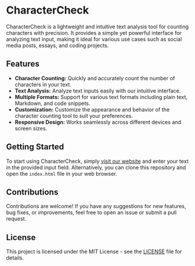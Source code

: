 # CharacterCheck

CharacterCheck is a lightweight and intuitive text analysis tool for counting characters with precision. It provides a simple yet powerful interface for analyzing text input, making it ideal for various use cases such as social media posts, essays, and coding projects.

## Features

- **Character Counting:** Quickly and accurately count the number of characters in your text.
- **Text Analysis:** Analyze text inputs easily with our intuitive interface.
- **Multiple Formats:** Support for various text formats including plain text, Markdown, and code snippets.
- **Customization:** Customize the appearance and behavior of the character counting tool to suit your preferences.
- **Responsive Design:** Works seamlessly across different devices and screen sizes.

## Getting Started

To start using CharacterCheck, simply [visit our website](https://www.example.com/charactercheck) and enter your text in the provided input field. Alternatively, you can clone this repository and open the `index.html` file in your web browser.

## Contributions

Contributions are welcome! If you have any suggestions for new features, bug fixes, or improvements, feel free to open an issue or submit a pull request.

## License

This project is licensed under the MIT License - see the [LICENSE](LICENSE) file for details.
